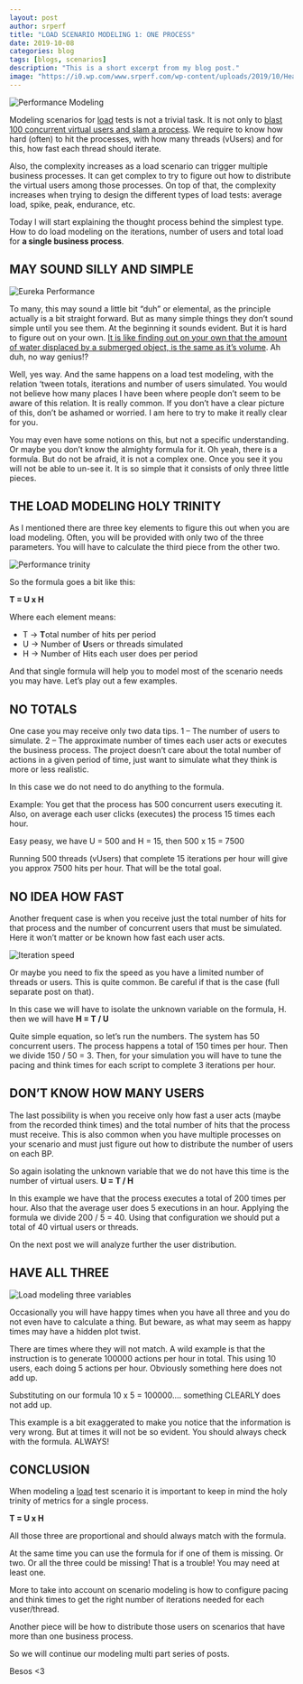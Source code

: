 ```yaml
---
layout: post
author: srperf
title: "LOAD SCENARIO MODELING 1: ONE PROCESS"
date: 2019-10-08
categories: blog
tags: [blogs, scenarios]
description: "This is a short excerpt from my blog post."
image: "https://i0.wp.com/www.srperf.com/wp-content/uploads/2019/10/HeaderModeling1.png?fit=1200%2C641&ssl=1"
---
```

![Performance Modeling](https://i0.wp.com/www.srperf.com/wp-content/uploads/2019/10/HeaderModeling1.png?fit=1200%2C641&ssl=1)

Modeling scenarios for [load](https://www.srperf.com/performance-testing/) tests is not a trivial task. It is not only to [blast 100 concurrent virtual users and slam a process](https://www.srperf.com/7-questions-for-performance-project/). We require to know how hard (often) to hit the processes, with how many threads (vUsers) and for this, how fast each thread should iterate.

Also, the complexity increases as a load scenario can trigger multiple business processes. It can get complex to try to figure out how to distribute the virtual users among those processes. On top of that, the complexity increases when trying to design the different types of load tests: average load, spike, peak, endurance, etc.

Today I will start explaining the thought process behind the simplest type. How to do load modeling on the iterations, number of users and total load for **a single business process**.

## MAY SOUND SILLY AND SIMPLE

![Eureka Performance](https://i0.wp.com/www.srperf.com/wp-content/uploads/2019/10/Eureka.png?resize=265%2C300&ssl=1)

To many, this may sound a little bit “duh” or elemental, as the principle actually is a bit straight forward. But as many simple things they don’t sound simple until you see them. At the beginning it sounds evident. But it is hard to figure out on your own. [It is like finding out on your own that the amount of water displaced by a submerged object, is the same as it’s volume](https://en.wikipedia.org/wiki/Archimedes%27_principle). Ah duh, no way genius!?

Well, yes way. And the same happens on a load test modeling, with the relation ‘tween totals, iterations and number of users simulated. You would not believe how many places I have been where people don’t seem to be aware of this relation. It is really common. If you don’t have a clear picture of this, don’t be ashamed or worried. I am here to try to make it really clear for you.

You may even have some notions on this, but not a specific understanding. Or maybe you don’t know the almighty formula for it. Oh yeah, there is a formula. But do not be afraid, it is not a complex one. Once you see it you will not be able to un-see it. It is so simple that it consists of only three little pieces.

## THE LOAD MODELING HOLY TRINITY

As I mentioned there are three key elements to figure this out when you are load modeling. Often, you will be provided with only two of the three parameters. You will have to calculate the third piece from the other two.

![Performance trinity](https://i0.wp.com/www.srperf.com/wp-content/uploads/2019/10/Trinity.png?resize=315%2C301&ssl=1)

So the formula goes a bit like this:

**T = U x H**

Where each element means:

- T -> **T**otal number of hits per period
- U -> Number of **U**sers or threads simulated
- H -> Number of Hits each user does per period

And that single formula will help you to model most of the scenario needs you may have. Let’s play out a few examples.

## NO TOTALS

One case you may receive only two data tips. 1 – The number of users to simulate. 2 – The approximate number of times each user acts or executes the business process. The project doesn’t care about the total number of actions in a given period of time, just want to simulate what they think is more or less realistic.

In this case we do not need to do anything to the formula.

Example: You get that the process has 500 concurrent users executing it. Also, on average each user clicks (executes) the process 15 times each hour.

Easy peasy, we have U = 500 and H = 15, then 500 x 15 = 7500

Running 500 threads (vUsers) that complete 15 iterations per hour will give you approx 7500 hits per hour. That will be the total goal.

## NO IDEA HOW FAST

Another frequent case is when you receive just the total number of hits for that process and the number of concurrent users that must be simulated. Here it won’t matter or be known how fast each user acts.

![Iteration speed](https://i0.wp.com/www.srperf.com/wp-content/uploads/2019/10/HowFast.png?resize=300%2C200&ssl=1)

Or maybe you need to fix the speed as you have a limited number of threads or users. This is quite common. Be careful if that is the case (full separate post on that).

In this case we will have to isolate the unknown variable on the formula, H. then we will have **H = T / U**

Quite simple equation, so let’s run the numbers. The system has 50 concurrent users. The process happens a total of 150 times per hour. Then we divide 150 / 50 = 3. Then, for your simulation you will have to tune the pacing and think times for each script to complete 3 iterations per hour.

## DON’T KNOW HOW MANY USERS

The last possibility is when you receive only how fast a user acts (maybe from the recorded think times) and the total number of hits that the process must receive. This is also common when you have multiple processes on your scenario and must just figure out how to distribute the number of users on each BP.

So again isolating the unknown variable that we do not have this time is the number of virtual users. **U = T / H**

In this example we have that the process executes a total of 200 times per hour. Also that the average user does 5 executions in an hour. Applying the formula we divide 200 / 5 = 40. Using that configuration we should put a total of 40 virtual users or threads.

On the next post we will analyze further the user distribution.

## HAVE ALL THREE

![Load modeling three variables](https://i0.wp.com/www.srperf.com/wp-content/uploads/2019/10/AllThree.png?resize=300%2C190&ssl=1)

Occasionally you will have happy times when you have all three and you do not even have to calculate a thing. But beware, as what may seem as happy times may have a hidden plot twist.

There are times where they will not match. A wild example is that the instruction is to generate 100000 actions per hour in total. This using 10 users, each doing 5 actions per hour. Obviously something here does not add up.

Substituting on our formula 10 x 5 = 100000…. something CLEARLY does not add up.

This example is a bit exaggerated to make you notice that the information is very wrong. But at times it will not be so evident. You should always check with the formula. ALWAYS!

## CONCLUSION

When modeling a [load](https://www.srperf.com/performance-load-different/) test scenario it is important to keep in mind the holy trinity of metrics for a single process.

**T = U x H**

All those three are proportional and should always match with the formula.

At the same time you can use the formula for if one of them is missing. Or two. Or all the three could be missing! That is a trouble! You may need at least one.

More to take into account on scenario modeling is how to configure pacing and think times to get the right number of iterations needed for each vuser/thread.

Another piece will be how to distribute those users on scenarios that have more than one business process.

So we will continue our modeling multi part series of posts.

Besos <3